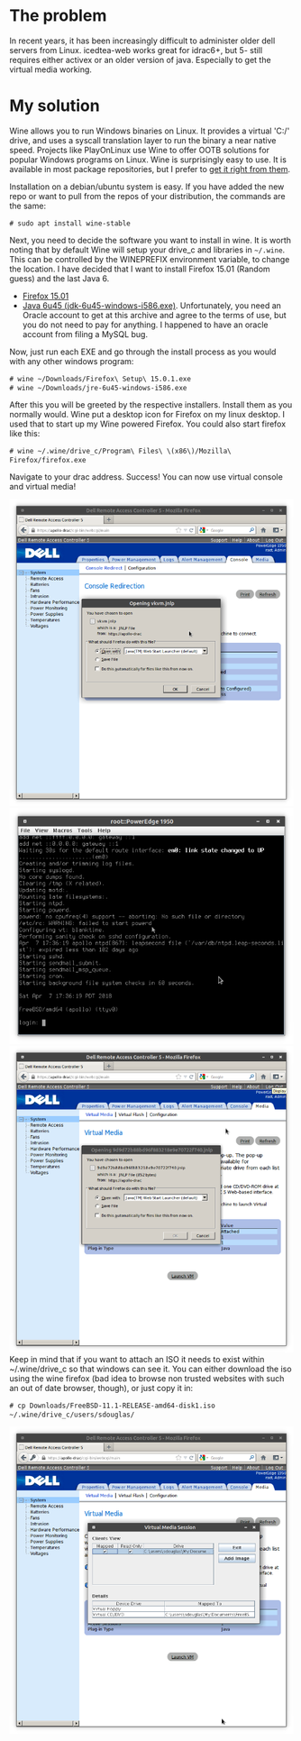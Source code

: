 <!--
.. title: Connecting to a drac 5 from modern linux
.. slug: connecting-to-a-drac-5-from-modern-linux
.. date: 2018-04-07 11:46:51 UTC-07:00
.. tags: linux, wine, drac 
.. category: 
.. link: 
.. description: 
.. type: text
-->

# The problem

In recent years, it has been increasingly difficult to administer older dell servers from Linux. icedtea-web works great for idrac6+, but 5- still requires either activex or an older version of java. Especially to get the virtual media working.

<!-- TEASER_END -->

# My solution

Wine allows you to run Windows binaries on Linux. It provides a virtual 'C:/' drive, and uses a syscall translation layer to run the binary a near native speed. Projects like PlayOnLinux use Wine to offer OOTB solutions for popular Windows programs on Linux. Wine is surprisingly easy to use. It is available in most package repositories, but I prefer to [get it right from them](https://wiki.winehq.org/Download).

Installation on a debian/ubuntu system is easy. If you have added the new repo or want to pull from the repos of your distribution, the commands are the same:

```
# sudo apt install wine-stable
```

Next, you need to decide the software you want to install in wine. It is worth noting that by default Wine will setup your drive\_c and libraries in `~/.wine`. This can be controlled by the WINEPREFIX environment variable, to change the location. I have decided that I want to install Firefox 15.01 (Random guess) and the last Java 6.

* [Firefox 15.01](https://ftp.mozilla.org/pub/firefox/releases/15.0.1/win32/en-US/Firefox%20Setup%2015.0.1.exe)
* [Java 6u45 (jdk-6u45-windows-i586.exe)](http://www.oracle.com/technetwork/java/javase/downloads/java-archive-downloads-javase6-419409.html). Unfortunately, you need an Oracle account to get at this archive and agree to the terms of use, but you do not need to pay for anything. I happened to have an oracle account from filing a MySQL bug.

Now, just run each EXE and go through the install process as you would with any other windows program:

```
# wine ~/Downloads/Firefox\ Setup\ 15.0.1.exe
# wine ~/Downloads/jre-6u45-windows-i586.exe
```

After this you will be greeted by the respective installers. Install them as you normally would. Wine put a desktop icon for Firefox on my linux desktop. I used that to start up my Wine powered Firefox. You could also start firefox like this:

```
# wine ~/.wine/drive_c/Program\ Files\ \(x86\)/Mozilla\ Firefox/firefox.exe
```

Navigate to your drac address. Success! You can now use virtual console and virtual media!

![launch drac virtual console](/post-drac5/drac_launch_console.png)
![launch drac virtual console](/post-drac5/drac_virtual_console.png)
![launch drac virtual console](/post-drac5/drac_launch_vm.png)
Keep in mind that if you want to attach an ISO it needs to exist within ~/.wine/drive\_c so that windows can see it. You can either download the iso using the wine firefox (bad idea to browse non trusted websites with such an out of date browser, though), or just copy it in:
```
# cp Downloads/FreeBSD-11.1-RELEASE-amd64-disk1.iso ~/.wine/drive_c/users/sdouglas/
```
![launch drac virtual console](/post-drac5/drac_virtual_media.png)
